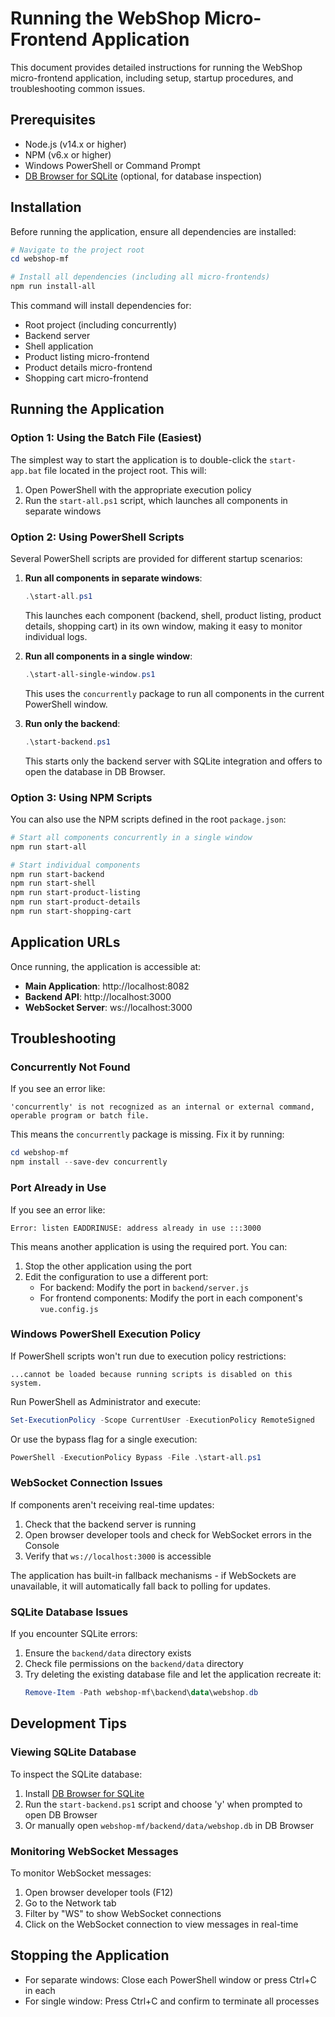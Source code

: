 # Running the WebShop Micro-Frontend Application

This document provides detailed instructions for running the WebShop micro-frontend application, including setup, startup procedures, and troubleshooting common issues.

## Prerequisites

- Node.js (v14.x or higher)
- NPM (v6.x or higher)
- Windows PowerShell or Command Prompt
- [DB Browser for SQLite](https://sqlitebrowser.org/) (optional, for database inspection)

## Installation

Before running the application, ensure all dependencies are installed:

```powershell
# Navigate to the project root
cd webshop-mf

# Install all dependencies (including all micro-frontends)
npm run install-all
```

This command will install dependencies for:
- Root project (including concurrently)
- Backend server
- Shell application
- Product listing micro-frontend
- Product details micro-frontend
- Shopping cart micro-frontend

## Running the Application

### Option 1: Using the Batch File (Easiest)

The simplest way to start the application is to double-click the `start-app.bat` file located in the project root. This will:
1. Open PowerShell with the appropriate execution policy
2. Run the `start-all.ps1` script, which launches all components in separate windows

### Option 2: Using PowerShell Scripts

Several PowerShell scripts are provided for different startup scenarios:

1. **Run all components in separate windows**:
   ```powershell
   .\start-all.ps1
   ```
   This launches each component (backend, shell, product listing, product details, shopping cart) in its own window, making it easy to monitor individual logs.

2. **Run all components in a single window**:
   ```powershell
   .\start-all-single-window.ps1
   ```
   This uses the `concurrently` package to run all components in the current PowerShell window.

3. **Run only the backend**:
   ```powershell
   .\start-backend.ps1
   ```
   This starts only the backend server with SQLite integration and offers to open the database in DB Browser.

### Option 3: Using NPM Scripts

You can also use the NPM scripts defined in the root `package.json`:

```powershell
# Start all components concurrently in a single window
npm run start-all

# Start individual components
npm run start-backend
npm run start-shell
npm run start-product-listing
npm run start-product-details
npm run start-shopping-cart
```

## Application URLs

Once running, the application is accessible at:
- **Main Application**: http://localhost:8082
- **Backend API**: http://localhost:3000
- **WebSocket Server**: ws://localhost:3000

## Troubleshooting

### Concurrently Not Found

If you see an error like:
```
'concurrently' is not recognized as an internal or external command, operable program or batch file.
```

This means the `concurrently` package is missing. Fix it by running:
```powershell
cd webshop-mf
npm install --save-dev concurrently
```

### Port Already in Use

If you see an error like:
```
Error: listen EADDRINUSE: address already in use :::3000
```

This means another application is using the required port. You can:
1. Stop the other application using the port
2. Edit the configuration to use a different port:
   - For backend: Modify the port in `backend/server.js`
   - For frontend components: Modify the port in each component's `vue.config.js`

### Windows PowerShell Execution Policy

If PowerShell scripts won't run due to execution policy restrictions:
```
...cannot be loaded because running scripts is disabled on this system.
```

Run PowerShell as Administrator and execute:
```powershell
Set-ExecutionPolicy -Scope CurrentUser -ExecutionPolicy RemoteSigned
```

Or use the bypass flag for a single execution:
```powershell
PowerShell -ExecutionPolicy Bypass -File .\start-all.ps1
```

### WebSocket Connection Issues

If components aren't receiving real-time updates:
1. Check that the backend server is running
2. Open browser developer tools and check for WebSocket errors in the Console
3. Verify that `ws://localhost:3000` is accessible

The application has built-in fallback mechanisms - if WebSockets are unavailable, it will automatically fall back to polling for updates.

### SQLite Database Issues

If you encounter SQLite errors:
1. Ensure the `backend/data` directory exists
2. Check file permissions on the `backend/data` directory
3. Try deleting the existing database file and let the application recreate it:
   ```powershell
   Remove-Item -Path webshop-mf\backend\data\webshop.db
   ```

## Development Tips

### Viewing SQLite Database

To inspect the SQLite database:
1. Install [DB Browser for SQLite](https://sqlitebrowser.org/)
2. Run the `start-backend.ps1` script and choose 'y' when prompted to open DB Browser
3. Or manually open `webshop-mf/backend/data/webshop.db` in DB Browser

### Monitoring WebSocket Messages

To monitor WebSocket messages:
1. Open browser developer tools (F12)
2. Go to the Network tab
3. Filter by "WS" to show WebSocket connections
4. Click on the WebSocket connection to view messages in real-time

## Stopping the Application

- For separate windows: Close each PowerShell window or press Ctrl+C in each
- For single window: Press Ctrl+C and confirm to terminate all processes 